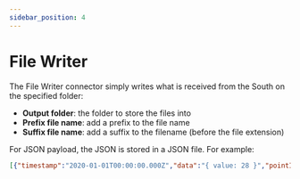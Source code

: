 ```yaml
---
sidebar_position: 4
---
```


# File Writer
The File Writer connector simply writes what is received from the South on the specified folder:
- **Output folder**: the folder to store the files into
- **Prefix file name**: add a prefix to the file name
- **Suffix file name**: add a suffix to the filename (before the file extension)

For JSON payload, the JSON is stored in a JSON file. For example: 

````json
[{"timestamp":"2020-01-01T00:00:00.000Z","data":"{ value: 28 }","pointId":"MyPointId1"}]
````
